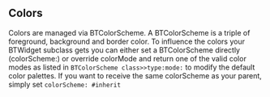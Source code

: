 ## Colors

Colors are managed via BTColorScheme. A BTColorScheme is a triple of foreground, background and border color. To influence the colors your BTWidget subclass gets you can either set a BTColorScheme directly (colorScheme:) or override colorMode and return one of the valid color modes as listed in `BTColorScheme class>>type:mode:` to modify the default color palettes. If you want to receive the same colorScheme as your parent, simply set `colorScheme: #inherit`